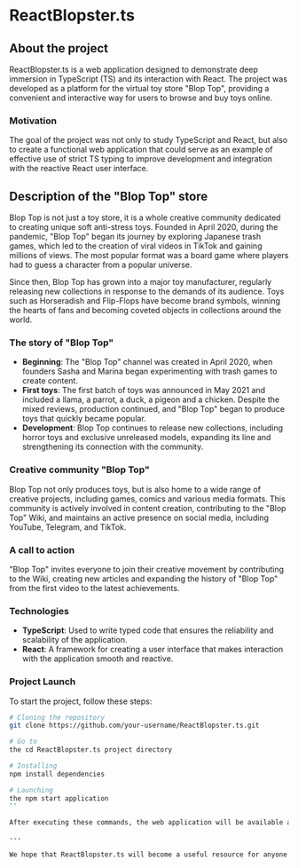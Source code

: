 # ReactBlopster.ts

## About the project

ReactBlopster.ts is a web application designed to demonstrate deep immersion in TypeScript (TS) and its interaction with React. The project was developed as a platform for the virtual toy store "Blop Top", providing a convenient and interactive way for users to browse and buy toys online.

### Motivation

The goal of the project was not only to study TypeScript and React, but also to create a functional web application that could serve as an example of effective use of strict TS typing to improve development and integration with the reactive React user interface.

## Description of the "Blop Top" store

Blop Top is not just a toy store, it is a whole creative community dedicated to creating unique soft anti-stress toys. Founded in April 2020, during the pandemic, "Blop Top" began its journey by exploring Japanese trash games, which led to the creation of viral videos in TikTok and gaining millions of views. The most popular format was a board game where players had to guess a character from a popular universe.

Since then, Blop Top has grown into a major toy manufacturer, regularly releasing new collections in response to the demands of its audience. Toys such as Horseradish and Flip-Flops have become brand symbols, winning the hearts of fans and becoming coveted objects in collections around the world.

### The story of "Blop Top"

- **Beginning**: The "Blop Top" channel was created in April 2020, when founders Sasha and Marina began experimenting with trash games to create content.
- **First toys**: The first batch of toys was announced in May 2021 and included a llama, a parrot, a duck, a pigeon and a chicken. Despite the mixed reviews, production continued, and "Blop Top" began to produce toys that quickly became popular.
- **Development**: Blop Top continues to release new collections, including horror toys and exclusive unreleased models, expanding its line and strengthening its connection with the community.

### Creative community "Blop Top"

Blop Top not only produces toys, but is also home to a wide range of creative projects, including games, comics and various media formats. This community is actively involved in content creation, contributing to the "Blop Top" Wiki, and maintains an active presence on social media, including YouTube, Telegram, and TikTok.

### A call to action

"Blop Top" invites everyone to join their creative movement by contributing to the Wiki, creating new articles and expanding the history of "Blop Top" from the first video to the latest achievements.

### Technologies

- **TypeScript**: Used to write typed code that ensures the reliability and scalability of the application.
- **React**: A framework for creating a user interface that makes interaction with the application smooth and reactive.

### Project Launch

To start the project, follow these steps:

```bash
# Cloning the repository
git clone https://github.com/your-username/ReactBlopster.ts.git

# Go to
the cd ReactBlopster.ts project directory

# Installing
npm install dependencies

# Launching
the npm start application
``

After executing these commands, the web application will be available at `http://localhost:3000 `.

---

We hope that ReactBlopster.ts will become a useful resource for anyone interested in TypeScript and React development, as well as provide a convenient platform for buying toys in "Blop Top".
